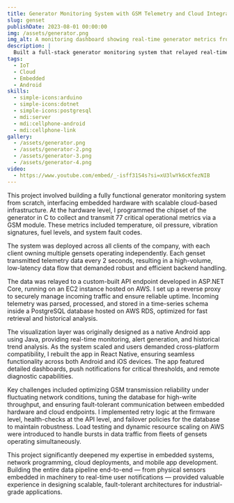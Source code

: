 ```yaml
---
title: Generator Monitoring System with GSM Telemetry and Cloud Integration
slug: genset
publishDate: 2023-08-01 00:00:00
img: /assets/generator.png
img_alt: A monitoring dashboard showing real-time generator metrics from GSM data
description: |
  Built a full-stack generator monitoring system that relayed real-time GSM data across cloud infrastructure, providing live alerts, visualization, and remote control through mobile apps.
tags:
  - IoT
  - Cloud
  - Embedded
  - Android
skills:
  - simple-icons:arduino
  - simple-icons:dotnet
  - simple-icons:postgresql
  - mdi:server
  - mdi:cellphone-android
  - mdi:cellphone-link
gallery:
  - /assets/generator.png
  - /assets/generator-2.png
  - /assets/generator-3.png
  - /assets/generator-4.png
video:
  - https://www.youtube.com/embed/_-isff31S4s?si=xU3lwYk6cKfezNIB
---
```


This project involved building a fully functional generator monitoring system from scratch, interfacing embedded hardware with scalable cloud-based infrastructure. At the hardware level, I programmed the chipset of the generator in C to collect and transmit 77 critical operational metrics via a GSM module. These metrics included temperature, oil pressure, vibration signatures, fuel levels, and system fault codes.

The system was deployed across all clients of the company, with each client owning multiple gensets operating independently. Each genset transmitted telemetry data every 2 seconds, resulting in a high-volume, low-latency data flow that demanded robust and efficient backend handling.

The data was relayed to a custom-built API endpoint developed in ASP.NET Core, running on an EC2 instance hosted on AWS. I set up a reverse proxy to securely manage incoming traffic and ensure reliable uptime. Incoming telemetry was parsed, processed, and stored in a time-series schema inside a PostgreSQL database hosted on AWS RDS, optimized for fast retrieval and historical analysis.

The visualization layer was originally designed as a native Android app using Java, providing real-time monitoring, alert generation, and historical trend analysis. As the system scaled and users demanded cross-platform compatibility, I rebuilt the app in React Native, ensuring seamless functionality across both Android and iOS devices. The app featured detailed dashboards, push notifications for critical thresholds, and remote diagnostic capabilities.

Key challenges included optimizing GSM transmission reliability under fluctuating network conditions, tuning the database for high-write throughput, and ensuring fault-tolerant communication between embedded hardware and cloud endpoints. I implemented retry logic at the firmware level, health-checks at the API level, and failover policies for the database to maintain robustness. Load testing and dynamic resource scaling on AWS were introduced to handle bursts in data traffic from fleets of gensets operating simultaneously.

This project significantly deepened my expertise in embedded systems, network programming, cloud deployments, and mobile app development. Building the entire data pipeline end-to-end — from physical sensors embedded in machinery to real-time user notifications — provided valuable experience in designing scalable, fault-tolerant architectures for industrial-grade applications.
